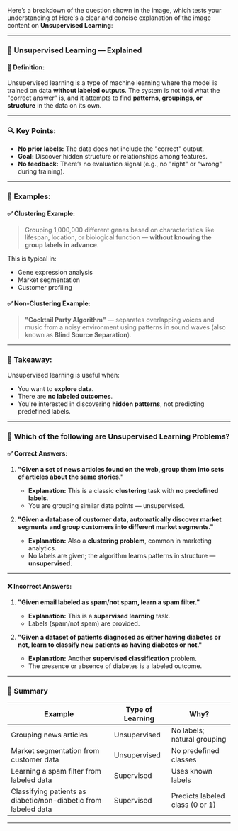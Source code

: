 Here’s a breakdown of the question shown in the image, which tests your understanding of 
Here's a clear and concise explanation of the image content on **Unsupervised Learning**:

---

### 🧠 **Unsupervised Learning — Explained**

#### 📘 Definition:

Unsupervised learning is a type of machine learning where the model is trained on data **without labeled outputs**. The system is not told what the "correct answer" is, and it attempts to find **patterns, groupings, or structure** in the data on its own.

---

### 🔍 Key Points:

* **No prior labels:** The data does not include the "correct" output.
* **Goal:** Discover hidden structure or relationships among features.
* **No feedback:** There’s no evaluation signal (e.g., no "right" or "wrong" during training).

---

### 🧪 Examples:

#### ✅ **Clustering Example:**

> Grouping 1,000,000 different genes based on characteristics like lifespan, location, or biological function — **without knowing the group labels in advance**.

This is typical in:

* Gene expression analysis
* Market segmentation
* Customer profiling

#### ✅ **Non-Clustering Example:**

> **"Cocktail Party Algorithm"** — separates overlapping voices and music from a noisy environment using patterns in sound waves (also known as **Blind Source Separation**).

---

### 📎 Takeaway:

Unsupervised learning is useful when:

* You want to **explore data**.
* There are **no labeled outcomes**.
* You're interested in discovering **hidden patterns**, not predicting predefined labels.


---

### 🧠 **Which of the following are Unsupervised Learning Problems?**

#### ✅ Correct Answers:

1. **"Given a set of news articles found on the web, group them into sets of articles about the same stories."**

   * **Explanation:** This is a classic **clustering** task with **no predefined labels**.
   * You are grouping similar data points — unsupervised.

2. **"Given a database of customer data, automatically discover market segments and group customers into different market segments."**

   * **Explanation:** Also a **clustering problem**, common in marketing analytics.
   * No labels are given; the algorithm learns patterns in structure — **unsupervised**.

---

#### ❌ Incorrect Answers:

1. **"Given email labeled as spam/not spam, learn a spam filter."**

   * **Explanation:** This is a **supervised learning** task.
   * Labels (spam/not spam) are provided.

2. **"Given a dataset of patients diagnosed as either having diabetes or not, learn to classify new patients as having diabetes or not."**

   * **Explanation:** Another **supervised classification** problem.
   * The presence or absence of diabetes is a labeled outcome.

---

### 🧾 Summary

| Example                                                         | Type of Learning | Why?                            |
| --------------------------------------------------------------- | ---------------- | ------------------------------- |
| Grouping news articles                                          | Unsupervised     | No labels; natural grouping     |
| Market segmentation from customer data                          | Unsupervised     | No predefined classes           |
| Learning a spam filter from labeled data                        | Supervised       | Uses known labels               |
| Classifying patients as diabetic/non-diabetic from labeled data | Supervised       | Predicts labeled class (0 or 1) |

---

